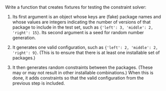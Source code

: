 Write a function that creates fixtures for testing the constraint solver:

1.  Its first argument is an object whose keys are (fake) package names
    and whose values are integers indicating the number of versions of that package
    to include in the test set,
    such as `{'left': 3, 'middle': 2, 'right': 15}`.
    Its second argument is a <g key="seed">seed</g> for random number generation.

2.  It generates one valid configuration,
    such as `{'left': 2, 'middle': 2, 'right': 9}`.
    (This is to ensure that there is at least one installable set of packages.)

3.  It then generates random constraints between the packages.
    (These may or may not result in other installable combinations.)
    When this is done,
    it adds constraints so that the valid configuration from the previous step is included.

